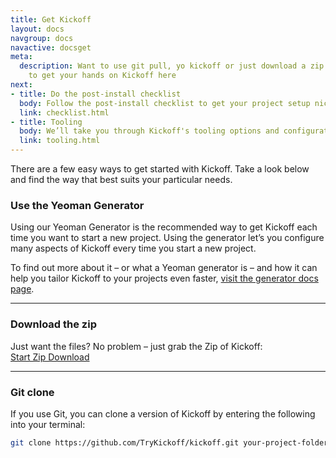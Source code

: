 ```yaml
---
title: Get Kickoff
layout: docs
navgroup: docs
navactive: docsget
meta:
  description: Want to use git pull, yo kickoff or just download a zip. Find out how
    to get your hands on Kickoff here
next:
- title: Do the post-install checklist
  body: Follow the post-install checklist to get your project setup nice and quickly
  link: checklist.html
- title: Tooling
  body: We’ll take you through Kickoff's tooling options and configuration
  link: tooling.html
---
```


There are a few easy ways to get started with Kickoff.  Take a look below and find the way that best suits your particular needs.

### Use the Yeoman Generator

Using our Yeoman Generator is the recommended way to get Kickoff each time you want to start a new project. Using the generator let’s you configure many aspects of Kickoff every time you start a new project.

To find out more about it – or what a Yeoman generator is – and how it can help you tailor Kickoff to your projects even faster, [visit the generator docs page](yeoman.html).

<hr class="sectionSplitter">

### Download the zip

Just want the files?  No problem – just grab the Zip of Kickoff:<br>
<a href="https://github.com/TryKickoff/kickoff/archive/master.zip" class="btn btn--primary btn--small">Start Zip Download</a>

<hr class="sectionSplitter">

### Git clone

If you use Git, you can clone a version of Kickoff by entering the following into your terminal:

```sh
git clone https://github.com/TryKickoff/kickoff.git your-project-folder
```
